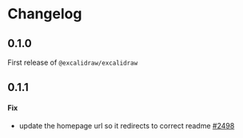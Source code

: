 # Changelog

## 0.1.0

First release of `@excalidraw/excalidraw`

## 0.1.1

#### Fix
- update the homepage url so it redirects to correct readme [#2498](https://github.com/excalidraw/excalidraw/pull/2498)
